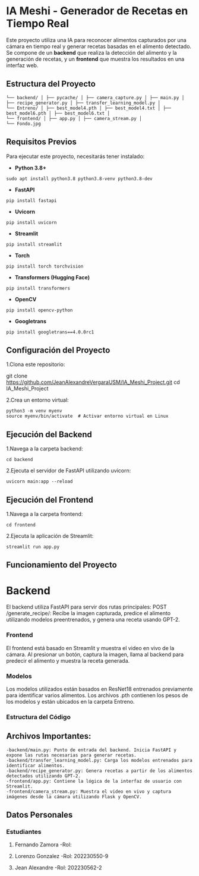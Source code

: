 # IA Meshi - Generador de Recetas en Tiempo Real

Este proyecto utiliza una IA para reconocer alimentos capturados por una cámara en tiempo real y generar recetas basadas en el alimento detectado. Se compone de un **backend** que realiza la detección del alimento y la generación de recetas, y un **frontend** que muestra los resultados en una interfaz web. 

## Estructura del Proyecto

```IA_Meshi_Project/ 
└── backend/ │ ├── pycache/ │ ├── camera_capture.py │ ├── main.py │ ├── recipe_generator.py │ ├── transfer_learning_model.py │ 
└── Entreno/ │ ├── best_model4.pth │ ├── best_model4.txt │ ├── best_model6.pth │ ├── best_model6.txt │ 
└── frontend/ │ ├── app.py │ ├── camera_stream.py │ 
└── Fondo.jpg
```


## Requisitos Previos

Para ejecutar este proyecto, necesitarás tener instalado:

- **Python 3.8+**
```
sudo apt install python3.8 python3.8-venv python3.8-dev
```
  
- **FastAPI**
```
pip install fastapi
```
- **Uvicorn**
```
pip install uvicorn
```
- **Streamlit**
```
pip install streamlit
``` 
- **Torch**
```
pip install torch torchvision
```
- **Transformers (Hugging Face)**
```
pip install transformers
```
- **OpenCV**
```
pip install opencv-python
```
- **Googletrans**
```
pip install googletrans==4.0.0rc1
```

## Configuración del Proyecto

1.Clona este repositorio:

git clone https://github.com/JeanAlexandreVergaraUSM/IA_Meshi_Project.git
cd IA_Meshi_Project

2.Crea un entorno virtual:
```
python3 -m venv myenv
source myenv/bin/activate  # Activar entorno virtual en Linux
```

## Ejecución del Backend

1.Navega a la carpeta backend:
```
cd backend
```
2.Ejecuta el servidor de FastAPI utilizando uvicorn:
```
uvicorn main:app --reload
```
## Ejecución del Frontend

1.Navega a la carpeta frontend:
```
cd frontend
```
2.Ejecuta la aplicación de Streamlit:
```
streamlit run app.py
```
## Funcionamiento del Proyecto

# Backend
El backend utiliza FastAPI para servir dos rutas principales:
POST /generate_recipe/: Recibe la imagen capturada, predice el alimento utilizando modelos preentrenados, y genera una receta usando GPT-2.

### Frontend
El frontend está basado en Streamlit y muestra el video en vivo de la cámara. Al presionar un botón, captura la imagen, llama al backend para predecir el alimento y muestra la receta generada.

### Modelos
Los modelos utilizados están basados en ResNet18 entrenados previamente para identificar varios alimentos. Los archivos .pth contienen los pesos de los modelos y están ubicados en la carpeta Entreno.

### Estructura del Código

## Archivos Importantes:
```
-backend/main.py: Punto de entrada del backend. Inicia FastAPI y expone las rutas necesarias para generar recetas.
-backend/transfer_learning_model.py: Carga los modelos entrenados para identificar alimentos.
-backend/recipe_generator.py: Genera recetas a partir de los alimentos detectados utilizando GPT-2.
-frontend/app.py: Contiene la lógica de la interfaz de usuario con Streamlit.
-frontend/camera_stream.py: Muestra el video en vivo y captura imágenes desde la cámara utilizando Flask y OpenCV.
```
## Datos Personales

### Estudiantes
1) Fernando Zamora
-Rol: 

2) Lorenzo Gonzalez
-Rol: 202230550-9

3) Jean Alexandre
-Rol: 202230562-2





